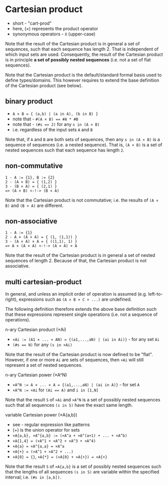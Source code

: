 
<!-- ======================================================================= -->
# Cartesian product

* short - "cart-prod"
* here, (×) represents the product operator
* synonymous operators - `X` (upper-case)

Note that the result of the Cartesian product is in general a set of sequences,
such that each sequence has length 2. That is independent of which input sets
are used. Consequently, the result of the Cartesian product is in principle
**a set of possibly nested sequences** (i.e. not a set of flat sequences).

Note that the Cartesian product is the default/standard formal basis used to
define types/domains. This however requires to extend the base definition of
the Cartesian product (see below).

<!-- ======================================================================= -->
## binary product

* `A × B = { (a,b) | (a in A), (b in B) }`
* note that - `#(A × B) == #A * #B`
* note that - `(#s == 2)` for any `s in (A × B)`
* i.e. regardless of the input sets `A` and `B`

Note that, if `A` and `B` are both sets of sequences, then any `s in (A × B)`
is a sequence of sequences (i.e. a nested sequence). That is, `(A × B)` is a
set of nested sequences such that each sequence has length `2`.

<!-- ======================================================================= -->
## non-commutative

```
1 - A := {1}, B := {2}
2 - (A × B) = { (1,2) }
3 - (B × A) = { (2,1) }
=> (A × B) <-!-> (B × A)
```

Note that the Cartesian product is not commutative;
i.e. the results of `(A × B)` and `(B × A)` are different.

<!-- ======================================================================= -->
## non-associative

```
1 - A := {1}
2 - A × (A × A) = { (1, (1,1)) }
3 - (A × A) × A = { ((1,1), 1) }
=> A × (A × A) <-!-> (A × A) × A
```

Note that the result of the Cartesian product is in general a set of nested
sequences of length 2. Because of that, the Cartesian product is not associative.

<!-- ======================================================================= -->
## multi cartesian-product

In general, and unless an implicit order of operation is assumed (e.g.
left-to-right), expressions such as `(A × B × C × ...)` are undefined.

The following definition therefore extends the above base definition such
that these expressions represent single operations (i.e. not a sequence of
operations).

n-ary Cartesian product (×Ai)

* `×Ai := (A1 × ... × AN) = {(a1,...,aN) | (ai in Ai)}` - for any set `Ai`
* `(#s == N)` for any `(s in ×Ai)`

Note that the result of the Cartesian product is now defined to be "flat".
However, if one or more `Ai` are sets of sequences, then `×Ai` will still
represent a set of nested sequences.

n-ary Cartesian power (×A^N)

* `×A^N := A × ... × A = {(a1,...,aN) | (ai in A)}` - for set `A`
* `×A^N := ×Ai` for `(Ai == A)` and `i in [1,N]`

Note that the result `S` of `×Ai` and `×A^N` is a set of possibly nested
sequences such that all sequences `(s in S)` have the exact same length.

variable Cartesian power (×A{a,b})

* see - regular expression like patterns
* (+) is the union operator for sets
* `×A{a,b}, ×A^{a,b} := (×A^a + ×A^(a+1) + ... + ×A^b)`
* `×A{1,4} = (×A^1 + ×A^2 + ×A^3 + ×A^4)`
* `×A{a} = ×A^{a,a} = ×A^a`
* `×A{+} = (×A^1 + ×A^2 + ...)`
* `×A{0} = {}`, `×A{*} = (×A{0} + ×A{+}) = ×A{+}`

Note that the result `S` of `×A{a,b}` is a set of possibly nested sequences
such that the lengths of all sequences `(s in S)` are variable within the
specified interval; i.e. `(#s in [a,b])`.

